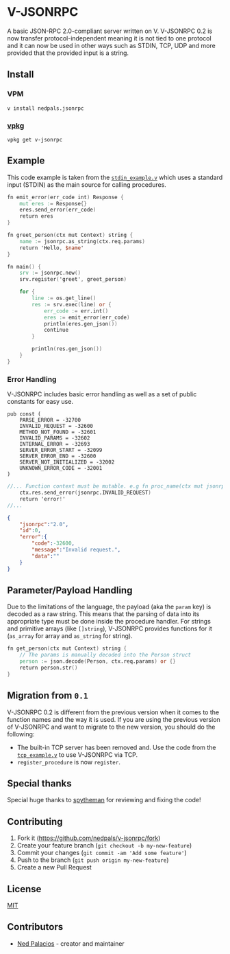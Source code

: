 # V-JSONRPC
A basic JSON-RPC 2.0-compliant server written on V. V-JSONRPC 0.2 is now transfer protocol-independent meaning it is not tied to one protocol and it can now be used in other ways such as STDIN, TCP, UDP and more provided that the provided input is a string.

## Install
### VPM
```
v install nedpals.jsonrpc
```

### [vpkg](https://github.com/vpkg-project/vpkg)
```
vpkg get v-jsonrpc
```

## Example
This code example is taken from the [`stdin_example.v`](examples/stdin_example.v) which uses a standard input (STDIN) as the main source for calling procedures.

```v
fn emit_error(err_code int) Response {
    mut eres := Response{}
    eres.send_error(err_code)
    return eres
}

fn greet_person(ctx mut Context) string {
    name := jsonrpc.as_string(ctx.req.params)
    return 'Hello, $name'
}

fn main() {
    srv := jsonrpc.new()
    srv.register('greet', greet_person)

    for {
        line := os.get_line()
        res := srv.exec(line) or { 
            err_code := err.int()
            eres := emit_error(err_code)
            println(eres.gen_json())
            continue
        }

        println(res.gen_json())
    }
}
```

### Error Handling
V-JSONRPC includes basic error handling as well as a set of public constants for easy use.
```golang
pub const (
    PARSE_ERROR = -32700
    INVALID_REQUEST = -32600
    METHOD_NOT_FOUND = -32601
    INVALID_PARAMS = -32602
    INTERNAL_ERROR = -32693    
    SERVER_ERROR_START = -32099
    SERVER_ERROR_END = -32600
    SERVER_NOT_INITIALIZED = -32002
    UNKNOWN_ERROR_CODE = -32001
)
```

```v
//... Function context must be mutable. e.g fn proc_name(ctx mut jsonrpc.Context)
    ctx.res.send_error(jsonrpc.INVALID_REQUEST)
    return 'error!'
//...
```

```json
{
    "jsonrpc":"2.0",
    "id":0,
    "error":{
        "code":-32600,
        "message":"Invalid request.",
        "data":""
    }
}
```

## Parameter/Payload Handling
Due to the limitations of the language, the payload (aka the `param` key) is decoded as a raw string. This means that the parsing of data into its appropriate type must be done inside the procedure handler. For strings and primitive arrays (like `[]string`), V-JSONRPC provides functions for it (`as_array` for array and `as_string` for string).

```v
fn get_person(ctx mut Context) string {
    // The params is manually decoded into the Person struct
    person := json.decode(Person, ctx.req.params) or {}
    return person.str()
}
```

## Migration from `0.1`
V-JSONRPC 0.2 is different from the previous version when it comes to the function names and the way it is used. If you are using the previous version of V-JSONRPC and want to migrate to the new version, you should do the following:

- The built-in TCP server has been removed and. Use the code from the [`tcp_example.v`](examples/tcp_example.v) to use V-JSONRPC via TCP.
- `register_procedure` is now `register`.

## Special thanks
Special huge thanks to [spytheman](https://github.com/spytheman/) for reviewing and fixing the code!

## Contributing
1. Fork it (<https://github.com/nedpals/v-jsonrpc/fork>)
2. Create your feature branch (`git checkout -b my-new-feature`)
3. Commit your changes (`git commit -am 'Add some feature'`)
4. Push to the branch (`git push origin my-new-feature`)
5. Create a new Pull Request

## License
[MIT](LICENSE)

## Contributors

- [Ned Palacios](https://github.com/nedpals) - creator and maintainer
